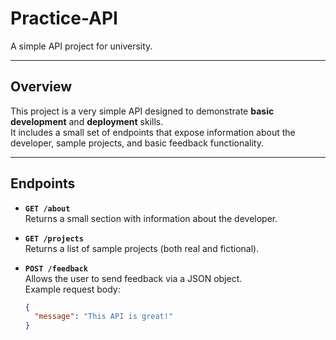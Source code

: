 # Practice-API

A simple API project for university.

---

## Overview
This project is a very simple API designed to demonstrate **basic development** and **deployment** skills.  
It includes a small set of endpoints that expose information about the developer, sample projects, and basic feedback functionality.

---

## Endpoints

- **`GET /about`**  
  Returns a small section with information about the developer.

- **`GET /projects`**  
  Returns a list of sample projects (both real and fictional).

- **`POST /feedback`**  
  Allows the user to send feedback via a JSON object.  
  Example request body:  
  ```json
  {
    "message": "This API is great!"
  }
